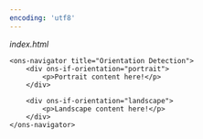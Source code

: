 ```yaml
---
encoding: 'utf8'
---
```


*index.html*

	<ons-navigator title="Orientation Detection">
		<div ons-if-orientation="portrait">
			<p>Portrait content here!</p>
		</div>
		
		<div ons-if-orientation="landscape">
			<p>Landscape content here!</p>
		</div>
	</ons-navigator>